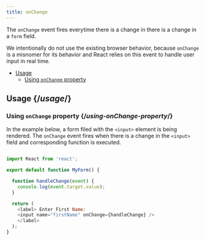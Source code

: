```yaml
---
title: onChange
---
```


<Intro>

The `onChange` event fires everytime there is a change in there is a change in a `form` field.

We intentionally do not use the existing browser behavior, because `onChange` is a misnomer for its behavior and React relies on this event to handle user input in real time.



</Intro>

- [Usage](#usage)
  - [Using `onChange` property](#using-onChange-property)

## Usage {/*usage*/}

### Using `onChange` property {/*using-onChange-property*/}

In the example below, a form filed with the `<input>` element is being rendered. The `onChange` event fires when there is a change in the `<input>` field and corresponding function is executed.


<Sandpack>

``` js App.js

import React from 'react';

export default function MyForm() {

  function handleChange(event) {
    console.log(event.target.value);
  }

  return (
    <label> Enter First Name:
    <input name="firstName" onChange={handleChange} />
    </label>
  );
}
```

</Sandpack>

